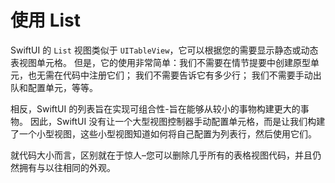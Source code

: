 使用 List
===

SwiftUI 的 `List` 视图类似于 `UITableView`，它可以根据您的需要显示静态或动态表视图单元格。 但是，它的使用非常简单：我们不需要在情节提要中创建原型单元，也无需在代码中注册它们； 我们不需要告诉它有多少行； 我们不需要手动出队和配置单元，等等。

相反，SwiftUI 的列表旨在实现可组合性-旨在能够从较小的事物构建更大的事物。 因此，SwiftUI 没有让一个大型视图控制器手动配置单元格，而是让我们构建了一个小型视图，这些小型视图知道如何将自己配置为列表行，然后使用它们。

就代码大小而言，区别就在于惊人–您可以删除几乎所有的表格视图代码，并且仍然拥有与以往相同的外观。